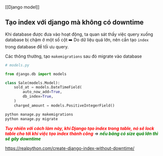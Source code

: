 [[Django model]]

## Tạo index với django mà không có downtime

Khi database được đưa vào hoạt động, ta quan sát thấy  việc query xuống database bị chậm ở một số cột ➡️ Do dữ liệu quá lớn, nên cần tạo `index` trong database để tối ưu query.

Các thông thường, tạo `makemigrations` sau đó migrate vào database
```python
# models.py

from django.db import models

class Sale(models.Model):
    sold_at = models.DateTimeField(
        auto_now_add=True,
        db_index=True,
    )
    charged_amount = models.PositiveIntegerField()
```

```bash
python manage.py makemigrations
python manage.py migrate
```

<span style="color: red; font-style: italic; font-weight: bold">Tuy nhiên với cách làm này, khi Django tạo index trong table, nó sẽ <strong>lock table</strong> cho tới khi việc tạo index thành công</span> ⇒ <span style="color: green; font-style: italic; font-weight: bold">nếu bảng có size quá lớn thì sẽ gây downtime</span>

https://realpython.com/create-django-index-without-downtime/
